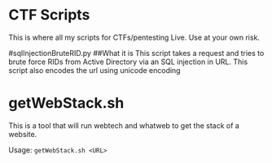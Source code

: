 # CTF Scripts 

This is where all my scripts for CTFs/pentesting Live.
Use at your own risk.


#sqlInjectionBruteRID.py
##What it is
This script takes a request and tries to brute force RIDs from Active Directory via an SQL injection in URL.
This script also encodes the url using unicode encoding

# getWebStack.sh
This is a tool that will run webtech and whatweb to get the stack of a website.

Usage: `getWebStack.sh <URL>`


